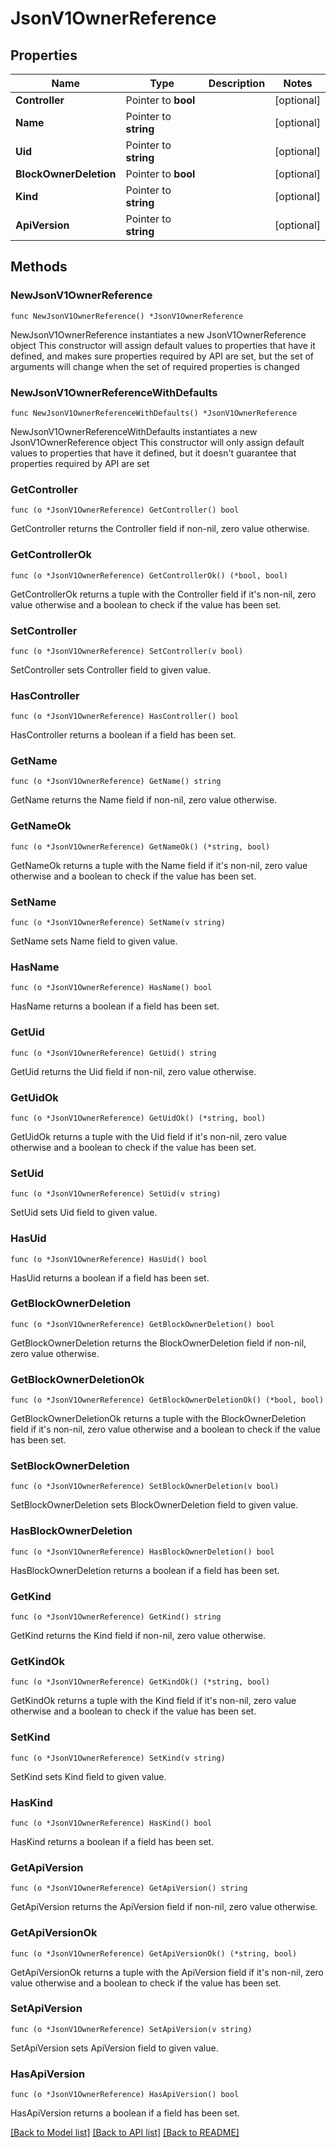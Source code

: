 # JsonV1OwnerReference

## Properties

Name | Type | Description | Notes
------------ | ------------- | ------------- | -------------
**Controller** | Pointer to **bool** |  | [optional] 
**Name** | Pointer to **string** |  | [optional] 
**Uid** | Pointer to **string** |  | [optional] 
**BlockOwnerDeletion** | Pointer to **bool** |  | [optional] 
**Kind** | Pointer to **string** |  | [optional] 
**ApiVersion** | Pointer to **string** |  | [optional] 

## Methods

### NewJsonV1OwnerReference

`func NewJsonV1OwnerReference() *JsonV1OwnerReference`

NewJsonV1OwnerReference instantiates a new JsonV1OwnerReference object
This constructor will assign default values to properties that have it defined,
and makes sure properties required by API are set, but the set of arguments
will change when the set of required properties is changed

### NewJsonV1OwnerReferenceWithDefaults

`func NewJsonV1OwnerReferenceWithDefaults() *JsonV1OwnerReference`

NewJsonV1OwnerReferenceWithDefaults instantiates a new JsonV1OwnerReference object
This constructor will only assign default values to properties that have it defined,
but it doesn't guarantee that properties required by API are set

### GetController

`func (o *JsonV1OwnerReference) GetController() bool`

GetController returns the Controller field if non-nil, zero value otherwise.

### GetControllerOk

`func (o *JsonV1OwnerReference) GetControllerOk() (*bool, bool)`

GetControllerOk returns a tuple with the Controller field if it's non-nil, zero value otherwise
and a boolean to check if the value has been set.

### SetController

`func (o *JsonV1OwnerReference) SetController(v bool)`

SetController sets Controller field to given value.

### HasController

`func (o *JsonV1OwnerReference) HasController() bool`

HasController returns a boolean if a field has been set.

### GetName

`func (o *JsonV1OwnerReference) GetName() string`

GetName returns the Name field if non-nil, zero value otherwise.

### GetNameOk

`func (o *JsonV1OwnerReference) GetNameOk() (*string, bool)`

GetNameOk returns a tuple with the Name field if it's non-nil, zero value otherwise
and a boolean to check if the value has been set.

### SetName

`func (o *JsonV1OwnerReference) SetName(v string)`

SetName sets Name field to given value.

### HasName

`func (o *JsonV1OwnerReference) HasName() bool`

HasName returns a boolean if a field has been set.

### GetUid

`func (o *JsonV1OwnerReference) GetUid() string`

GetUid returns the Uid field if non-nil, zero value otherwise.

### GetUidOk

`func (o *JsonV1OwnerReference) GetUidOk() (*string, bool)`

GetUidOk returns a tuple with the Uid field if it's non-nil, zero value otherwise
and a boolean to check if the value has been set.

### SetUid

`func (o *JsonV1OwnerReference) SetUid(v string)`

SetUid sets Uid field to given value.

### HasUid

`func (o *JsonV1OwnerReference) HasUid() bool`

HasUid returns a boolean if a field has been set.

### GetBlockOwnerDeletion

`func (o *JsonV1OwnerReference) GetBlockOwnerDeletion() bool`

GetBlockOwnerDeletion returns the BlockOwnerDeletion field if non-nil, zero value otherwise.

### GetBlockOwnerDeletionOk

`func (o *JsonV1OwnerReference) GetBlockOwnerDeletionOk() (*bool, bool)`

GetBlockOwnerDeletionOk returns a tuple with the BlockOwnerDeletion field if it's non-nil, zero value otherwise
and a boolean to check if the value has been set.

### SetBlockOwnerDeletion

`func (o *JsonV1OwnerReference) SetBlockOwnerDeletion(v bool)`

SetBlockOwnerDeletion sets BlockOwnerDeletion field to given value.

### HasBlockOwnerDeletion

`func (o *JsonV1OwnerReference) HasBlockOwnerDeletion() bool`

HasBlockOwnerDeletion returns a boolean if a field has been set.

### GetKind

`func (o *JsonV1OwnerReference) GetKind() string`

GetKind returns the Kind field if non-nil, zero value otherwise.

### GetKindOk

`func (o *JsonV1OwnerReference) GetKindOk() (*string, bool)`

GetKindOk returns a tuple with the Kind field if it's non-nil, zero value otherwise
and a boolean to check if the value has been set.

### SetKind

`func (o *JsonV1OwnerReference) SetKind(v string)`

SetKind sets Kind field to given value.

### HasKind

`func (o *JsonV1OwnerReference) HasKind() bool`

HasKind returns a boolean if a field has been set.

### GetApiVersion

`func (o *JsonV1OwnerReference) GetApiVersion() string`

GetApiVersion returns the ApiVersion field if non-nil, zero value otherwise.

### GetApiVersionOk

`func (o *JsonV1OwnerReference) GetApiVersionOk() (*string, bool)`

GetApiVersionOk returns a tuple with the ApiVersion field if it's non-nil, zero value otherwise
and a boolean to check if the value has been set.

### SetApiVersion

`func (o *JsonV1OwnerReference) SetApiVersion(v string)`

SetApiVersion sets ApiVersion field to given value.

### HasApiVersion

`func (o *JsonV1OwnerReference) HasApiVersion() bool`

HasApiVersion returns a boolean if a field has been set.


[[Back to Model list]](../README.md#documentation-for-models) [[Back to API list]](../README.md#documentation-for-api-endpoints) [[Back to README]](../README.md)


